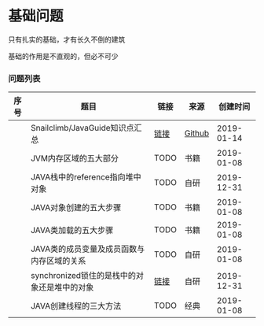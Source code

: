 # 基础问题

只有扎实的基础，才有长久不倒的建筑

基础的作用是不直观的，但必不可少

### 问题列表

|序号|题目|链接|来源|创建时间|
|--|--|--|--|--|
||Snailclimb/JavaGuide知识点汇总|[链接](Snailclimb_JavaGuide)|[Github](https://github.com/Snailclimb/JavaGuide)|2019-01-14|
||JVM内存区域的五大部分|TODO|书籍|2019-01-08|
||JAVA栈中的reference指向堆中对象|TODO|自研|2019-12-31|
||JAVA对象创建的五大步骤|TODO|书籍|2019-01-08|
||JAVA类加载的五大步骤|TODO|书籍|2019-01-08|
||JAVA类的成员变量及成员函数与内存区域的关系|TODO|自研|2019-01-08|
||synchronized锁住的是栈中的对象还是堆中的对象|[链接](synchronized锁住的是栈中的对象还是堆中的对象)|自研|2019-12-31|
||JAVA创建线程的三大方法|TODO|经典|2019-01-08|
